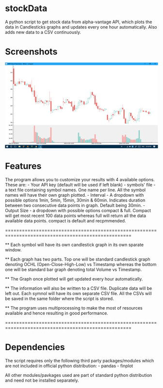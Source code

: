 # stockData
A python script to get stock data from alpha-vantage API, which plots the data in Candlesticks graphs and updates every one hour automatically. Also adds new data to a CSV continuously.

# Screenshots
![Example Screenshot 1](screenshots/22.png)

# Features
The program allows you to customize your results with 4 available options. These are:
    - Your API key (default will be used if left blank)
    - symbols' file - a text file containing symbol names. One name per line. All the symbol names will have their own graph plotted.
    - Interval - A dropdown with possible options 1min, 5min, 15min, 30min & 60min. Indicates duration between two consecutive data points in graph. Default being 30min.
    - Output Size - a dropdown with possible options compact & full. Compact will get most recent 100 data points whereas full will return all the data available data points. compact is default and recpmmended.

===================================================================================================

** Each symbol will have its own candlestick graph in its own sparate window.

** Each graph has two parts. Top one will be standard candlestick graph denoting OCHL (Open-Close-High-Low) vs Timestamp whereas the bottom one will be standard bar graph denoting total Volume vs Timestamp.

** The Graph once plotted will get updated every hour automatically.

** The information will also be written to a CSV file. Duplicate data will be left out. Each symnol will have its own separate CSV file. All the CSVs will be saved in the same folder where the script is stored.

** The program uses multiprocessing to make the most of resources available and hence resulting in good performance. 

===================================================================================================
# Dependencies

The script requires only the following third party packages/modules which are not included in official python distribution:
       - pandas
       - finplot
       
All other modules/pavkages used are part of standard python distribution and need not be installed separately.
